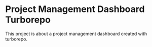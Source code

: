 # Project Management Dashboard Turborepo

This project is about a project management dashboard created with turborepo.
